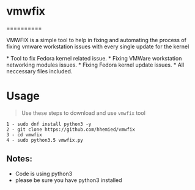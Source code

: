 # vmwfix
==========
<p>VMWFIX is a simple tool to help in fixing and automating the process
of fixing vmware workstation issues with every single update for the
kernel</p>
* Tool to fix Fedora kernel related issue.
* Fixing VMWare workstation networking modules issues.
* Fixing Fedora kernel update issues.
* All neccessary files included.

# Usage
> Use these steps to download and use `vmwfix` tool
```
1 - sudo dnf install python3 -y
2 - git clone https://github.com/hhemied/vmwfix
3 - cd vmwfix
4 - sudo python3.5 vmwfix.py
```

## Notes:

* Code is using python3
* please be sure you have python3 installed
